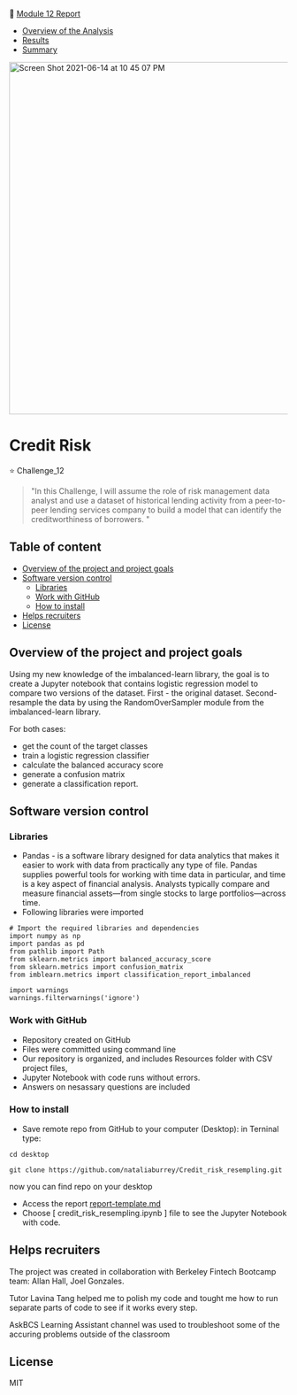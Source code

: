 📌 [Module 12 Report](https://github.com/nataliaburrey/Credit_risk_resempling/blob/main/report-template.md)
- [Overview of the Analysis](https://github.com/nataliaburrey/Credit_risk_resempling/blob/main/report-template.md#overview-of-the-analysis)
- [Results](https://github.com/nataliaburrey/Credit_risk_resempling/blob/main/report-template.md#results)
- [Summary](https://github.com/nataliaburrey/Credit_risk_resempling/blob/main/report-template.md#summary)


[
<img width="637" alt="Screen Shot 2021-06-14 at 10 45 07 PM" src="https://user-images.githubusercontent.com/80833988/121999440-2c615f00-cd62-11eb-92d7-464f68edccde.png">
](url)


# Credit Risk

:star: Challenge_12

> "In this Challenge, I will assume the role of risk management data analyst and use a dataset of historical lending activity from a peer-to-peer lending services company to build a model that can identify the creditworthiness of borrowers.
"


## Table of content
- [Overview of the project and project goals](https://github.com/nataliaburrey/Credit_risk_resempling/blob/main/README.md#overview-of-the-project-and-project-goals) 
- [Software version control](https://github.com/nataliaburrey/Credit_risk_resempling/blob/main/README.md#software-version-control)
    - [Libraries](https://github.com/nataliaburrey/Credit_risk_resempling/blob/main/README.md#libraries)
    - [Work with GitHub](https://github.com/nataliaburrey/Credit_risk_resempling/blob/main/README.md#work-with-github)
    - [How to install](https://github.com/nataliaburrey/Credit_risk_resempling/blob/main/README.md#how-to-install)
- [Helps recruiters](https://github.com/nataliaburrey/Credit_risk_resempling/blob/main/README.md#helps-recruiters)
- [License](https://github.com/nataliaburrey/Credit_risk_resempling/blob/main/README.md#license)




## Overview of the project and project goals

Using my new knowledge of the imbalanced-learn library, the goal is to create a Jupyter notebook that  contains logistic regression model to compare two versions of the dataset. First - the original dataset. Second- resample the data by using the RandomOverSampler module from the imbalanced-learn library.

For both cases:
- get the count of the target classes
- train a logistic regression classifier
- calculate the balanced accuracy score
- generate a confusion matrix
- generate a classification report.




## Software version control


### Libraries 
*  Pandas - is a software library designed for data analytics that makes it easier to work with data from practically any type of file. Pandas supplies powerful tools for working with time data in particular, and time is a key aspect of financial analysis. Analysts typically compare and measure financial assets—from single stocks to large portfolios—across time.
* Following libraries were imported

```
# Import the required libraries and dependencies
import numpy as np
import pandas as pd
from pathlib import Path
from sklearn.metrics import balanced_accuracy_score
from sklearn.metrics import confusion_matrix
from imblearn.metrics import classification_report_imbalanced

import warnings
warnings.filterwarnings('ignore')
```


 
### Work with GitHub
* Repository created on GitHub
* Files were  committed using command line
* Our repository is organized, and includes Resources folder with CSV  project files, 
* Jupyter Notebook with code runs without errors.
* Answers on nesassary questions are included

### How to install

* Save remote repo from GitHub to your computer (Desktop): in Terninal type:

```
cd desktop

git clone https://github.com/nataliaburrey/Credit_risk_resempling.git
```

now you can find repo on your desktop


* Access the report [report-template.md](https://github.com/nataliaburrey/Credit_risk_resempling/blob/main/report-template.md)
* Choose [ credit_risk_resempling.ipynb ] file to see the Jupyter Notebook with code.


## Helps recruiters

The project was created in collaboration with Berkeley Fintech Bootcamp team: Allan Hall, Joel Gonzales.

Tutor Lavina Tang helped me to polish my code and tought me how to run separate parts of code to see if it works every step.

AskBCS Learning Assistant channel was used to troubleshoot some of the accuring problems outside of the classroom



## License

MIT

